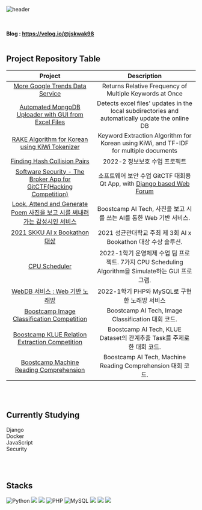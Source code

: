 ![header](https://capsule-render.vercel.app/api?type=rect&text=Works%20I've%20Done&color=gradient&customColorList=2)

<br><br>
**Blog : https://velog.io/@jskwak98**
<br><br>

## Project Repository Table

|                           Project                            |                         Description                          |
| :----------------------------------------------------------: | :----------------------------------------------------------: |
| [More Google Trends Data Service](https://github.com/jskwak98/more_google_trends) | Returns Relative Frequency of Multiple Keywords at Once|
| [Automated MongoDB Uploader with GUI from Excel Files](https://github.com/jskwak98/MongoDB_Uploader_with_GUI) | Detects excel files' updates in the local subdirectories and automatically update the online DB |
| [RAKE Algorithm for Korean using KiWi Tokenizer](https://github.com/jskwak98/RAKE_Korean) | Keyword Extraction Algorithm for Korean using KiWi, and TF-IDF for multiple documents |
| [Finding Hash Collision Pairs](https://github.com/jskwak98/Info_sec_proj2) | 2022-2 정보보호 수업 프로젝트 |
| [Software Security - The Broker App for GitCTF(Hacking Competition)](https://github.com/MinGeunSong/SoftwareSecurityTeam03_1113) | 소프트웨어 보안 수업 GitCTF 대회용 Qt App, with [Django based Web Forum](https://github.com/jskwak98/Secondhand) |
| [Look, Attend and Generate Poem 사진을 보고 시를 써내려가는 감성시인 서비스](https://github.com/boostcampaitech2/final-project-level3-nlp-08) | Boostcamp AI Tech, 사진을 보고 시를 쓰는 AI를 통한 Web 기반 서비스. |
| [2021 SKKU AI x Bookathon 대상](https://github.com/jskwak98/Bookathon3_Bookie_On_And_On) | 2021 성균관대학교 주최 제 3회 AI x Bookathon 대상 수상 솔루션. |
| [CPU Scheduler](https://github.com/jskwak98/2022-1-OS-12-Term-Project) | 2022-1학기 운영체제 수업 팀 프로젝트. 7가지 CPU Scheduling Algorithm을 Simulate하는 GUI 프로그램. |
| [WebDB 서비스 : Web 기반 노래방](https://github.com/jskwak98/Web_Karaoke) |        2022-1학기 PHP와 MySQL로 구현한 노래방 서비스         |
| [Boostcamp Image Classification Competition](https://github.com/boostcampaitech2/image-classification-level1-30) |      Boostcamp AI Tech, Image Classification 대회 코드.      |
| [Boostcamp KLUE Relation Extraction Competition](https://github.com/boostcampaitech2/klue-level2-nlp-08) | Boostcamp AI Tech, KLUE Dataset의 관계추출 Task를 주제로 한 대회 코드. |
| [Boostcamp Machine Reading Comprehension](https://github.com/boostcampaitech2/mrc-level2-nlp-08) | Boostcamp AI Tech, Machine Reading Comprehension 대회 코드.  |

<br><br>
## Currently Studying
Django<br>
Docker<br>
JavaScript<br>
Security<br>

<br><br>
## Stacks
<p>
<img alt="Python" src ="https://img.shields.io/badge/Python-3776AB.svg?&logo=Python&logoColor=white"/>
<img src ="https://img.shields.io/badge/PyTorch-EE4C2C.svg?&logo=PyTorch&logoColor=white"/>
<img src = "https://img.shields.io/badge/-HuggingFace-yellow">
<img alt="PHP" src ="https://img.shields.io/badge/PHP-777BB4.svg?&logo=PHP&logoColor=white"/>
<img alt="MySQL" src ="https://img.shields.io/badge/MySQL-4479A1.svg?&logo=MySQL&logoColor=white"/>
<img src = "https://img.shields.io/badge/-Verilog-lightgrey">
<img src = "https://img.shields.io/badge/-Java-orange">
<img src ="https://img.shields.io/badge/Godot-478CBF.svg?&logo=godotengine&logoColor=white">
</p>
